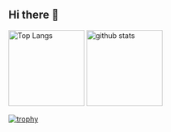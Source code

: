 ## Hi there 👋

<!-- - 🔭 I’m currently working on ...
- 🌱 I’m currently learning ...
- 👯 I’m looking to collaborate on ...
- 🤔 I’m looking for help with ...
- 💬 Ask me about ...
- 📫 How to reach me: ...
- 😄 Pronouns: ...
- ⚡ Fun fact: ... -->

<p align="left"> 
  <img alt="Top Langs" height="150px" src="https://github-readme-stats.vercel.app/api/top-langs/?username=kyatomaru&layout=compact&count_private=true&show_icons=true&theme=onedark" />
  <img alt="github stats" height="150px" src="https://github-readme-stats.vercel.app/api?username=kyatomaru&count_private=true&show_icons=true&show_icons=true&theme=onedark" />
</p>

[![trophy](https://github-profile-trophy.vercel.app/?username=kyatomaru&theme=onedark&column=7
)](https://github.com/ryo-ma/github-profile-trophy)
